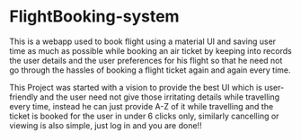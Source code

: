 # FlightBooking-system
This is a webapp used to book flight using a material UI and saving user time as much as possible while booking an air ticket by keeping into records the user details and the user preferences for his flight so that he need not go through the hassles of booking a flight ticket again and again every time.

This Project was started with a vision to provide the best UI which is user-friendly and the user need not give those irritating details while travelling every time, instead he can just provide A-Z of it while travelling and the ticket is booked for the user in under 6 clicks only, similarly cancelling or viewing is also simple, just log in and you are done!!
